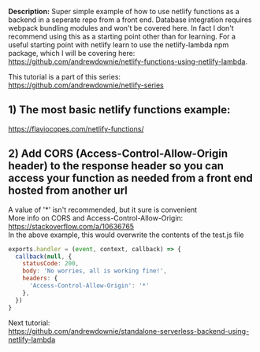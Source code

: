 **Description:** Super simple example of how to use netlify functions as a backend in a seperate repo from a front end. Database integration requires webpack bundling modules and won't be covered here. In fact I don't recommend using this as a starting point other than for learning. For a useful starting point with netlify learn to use the netlify-lambda npm package, which I will be covering here: https://github.com/andrewdownie/netlify-functions-using-netlify-lambda.  

This tutorial is a part of this series:  
https://github.com/andrewdownie/netlify-series

## 1) The most basic netlify functions example:
https://flaviocopes.com/netlify-functions/

## 2) Add CORS (Access-Control-Allow-Origin header) to the response header so you can access your function as needed from a front end hosted from another url
A value of '&ast;' isn't recommended, but it sure is convenient  
More info on CORS and Access-Control-Allow-Origin: https://stackoverflow.com/a/10636765  
In the above example, this would overwrite the contents of the test.js file

```javascript
exports.handler = (event, context, callback) => {
  callback(null, {
    statusCode: 200,
    body: 'No worries, all is working fine!',
    headers: {
      'Access-Control-Allow-Origin': '*'
    },
  })
}
```


Next tutorial:  
https://github.com/andrewdownie/standalone-serverless-backend-using-netlify-lambda
